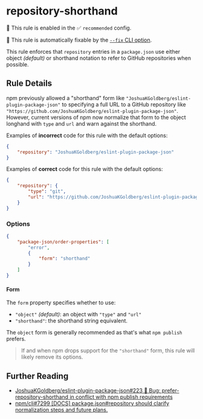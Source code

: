 # repository-shorthand

💼 This rule is enabled in the ✅ `recommended` config.

🔧 This rule is automatically fixable by the [`--fix` CLI option](https://eslint.org/docs/latest/user-guide/command-line-interface#--fix).

<!-- end auto-generated rule header -->

This rule enforces that `repository` entries in a `package.json` use either object _(default)_ or shorthand notation to refer to GitHub repositories when possible.

## Rule Details

npm previously allowed a "shorthand" form like `"JoshuaKGoldberg/eslint-plugin-package-json"` to specifying a full URL to a GitHub repository like `"https://github.com/JoshuaKGoldberg/eslint-plugin-package-json"`.
However, current versions of npm now normalize that form to the object longhand with `type` and `url` and warn against the shorthand.

Examples of **incorrect** code for this rule with the default options:

```json
{
	"repository": "JoshuaKGoldberg/eslint-plugin-package-json"
}
```

Examples of **correct** code for this rule with the default options:

```json
{
	"repository": {
		"type": "git",
		"url": "https://github.com/JoshuaKGoldberg/eslint-plugin-package-json"
	}
}
```

### Options

```json
{
	"package-json/order-properties": [
		"error",
		{
			"form": "shorthand"
		}
	]
}
```

#### Form

The `form` property specifies whether to use:

- `"object"` _(default)_: an object with `"type"` and `"url"`
- `"shorthand"`: the shorthand string equivalent.

The `object` form is generally recommended as that's what `npm publish` prefers.

> If and when npm drops support for the `"shorthand"` form, this rule will likely remove its options.

## Further Reading

- [JoshuaKGoldberg/eslint-plugin-package-json#223 🐛 Bug: prefer-repository-shorthand in conflict with npm publish requirements](https://github.com/JoshuaKGoldberg/eslint-plugin-package-json/issues/223)
- [npm/cli#7299 [DOCS] package.json#repository should clarify normalization steps and future plans.](https://github.com/npm/cli/issues/7299)
